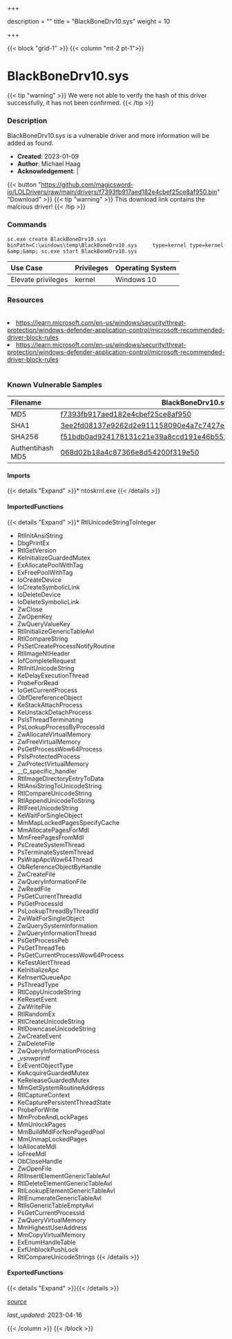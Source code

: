+++

description = ""
title = "BlackBoneDrv10.sys"
weight = 10

+++


{{< block "grid-1" >}}
{{< column "mt-2 pt-1">}}


# BlackBoneDrv10.sys 


{{< tip "warning" >}}
We were not able to verify the hash of this driver successfully, it has not been confirmed.
{{< /tip >}}


### Description

BlackBoneDrv10.sys is a vulnerable driver and more information will be added as found.

- **Created**: 2023-01-09
- **Author**: Michael Haag
- **Acknowledgement**:  | [](https://twitter.com/)

{{< button "https://github.com/magicsword-io/LOLDrivers/raw/main/drivers/f7393fb917aed182e4cbef25ce8af950.bin" "Download" >}}
{{< tip "warning" >}}
This download link contains the malcious driver!
{{< /tip >}}

### Commands

```
sc.exe create BlackBoneDrv10.sys binPath=C:\windows\temp\BlackBoneDrv10.sys     type=kernel type=kernel &amp;&amp; sc.exe start BlackBoneDrv10.sys
```

| Use Case | Privileges | Operating System | 
|:---- | ---- | ---- |
| Elevate privileges | kernel | Windows 10 |

### Resources
<br>
<li><a href=" https://learn.microsoft.com/en-us/windows/security/threat-protection/windows-defender-application-control/microsoft-recommended-driver-block-rules"> https://learn.microsoft.com/en-us/windows/security/threat-protection/windows-defender-application-control/microsoft-recommended-driver-block-rules</a></li>
<li><a href="https://learn.microsoft.com/en-us/windows/security/threat-protection/windows-defender-application-control/microsoft-recommended-driver-block-rules">https://learn.microsoft.com/en-us/windows/security/threat-protection/windows-defender-application-control/microsoft-recommended-driver-block-rules</a></li>
<br>

### Known Vulnerable Samples

| Filename | BlackBoneDrv10.sys |
|:---- | ---- | 
| MD5 | <a href="https://www.virustotal.com/gui/file/f7393fb917aed182e4cbef25ce8af950">f7393fb917aed182e4cbef25ce8af950</a> |
| SHA1 | <a href="https://www.virustotal.com/gui/file/3ee2fd08137e9262d2e911158090e4a7c7427ea0">3ee2fd08137e9262d2e911158090e4a7c7427ea0</a> |
| SHA256 | <a href="https://www.virustotal.com/gui/file/f51bdb0ad924178131c21e39a8ccd191e46b5512b0f2e1cc8486f63e84e5d960">f51bdb0ad924178131c21e39a8ccd191e46b5512b0f2e1cc8486f63e84e5d960</a> |
| Authentihash MD5 | <a href="https://www.virustotal.com/gui/search/authentihash%253A068d02b18a4c87366e8d54200f319e50">068d02b18a4c87366e8d54200f319e50</a> || Authentihash SHA1 | <a href="https://www.virustotal.com/gui/search/authentihash%253A79ef55ea5d6cab924abb722d501e9b950fdae904">79ef55ea5d6cab924abb722d501e9b950fdae904</a> || Authentihash SHA256 | <a href="https://www.virustotal.com/gui/search/authentihash%253Aa4ac619fb531793945ad4c72bdd809ebd38512fc234aa452cb8364ee05465a7b">a4ac619fb531793945ad4c72bdd809ebd38512fc234aa452cb8364ee05465a7b</a> || Signature | Nanjing Zhixiao Information Technology Co.,Ltd, VeriSign Class 3 Code Signing 2010 CA, VeriSign   |
#### Imports
{{< details "Expand" >}}* ntoskrnl.exe
{{< /details >}}
#### ImportedFunctions
{{< details "Expand" >}}* RtlUnicodeStringToInteger
* RtlInitAnsiString
* DbgPrintEx
* RtlGetVersion
* KeInitializeGuardedMutex
* ExAllocatePoolWithTag
* ExFreePoolWithTag
* IoCreateDevice
* IoCreateSymbolicLink
* IoDeleteDevice
* IoDeleteSymbolicLink
* ZwClose
* ZwOpenKey
* ZwQueryValueKey
* RtlInitializeGenericTableAvl
* RtlCompareString
* PsSetCreateProcessNotifyRoutine
* RtlImageNtHeader
* IofCompleteRequest
* RtlInitUnicodeString
* KeDelayExecutionThread
* ProbeForRead
* IoGetCurrentProcess
* ObfDereferenceObject
* KeStackAttachProcess
* KeUnstackDetachProcess
* PsIsThreadTerminating
* PsLookupProcessByProcessId
* ZwAllocateVirtualMemory
* ZwFreeVirtualMemory
* PsGetProcessWow64Process
* PsIsProtectedProcess
* ZwProtectVirtualMemory
* __C_specific_handler
* RtlImageDirectoryEntryToData
* RtlAnsiStringToUnicodeString
* RtlCompareUnicodeString
* RtlAppendUnicodeToString
* RtlFreeUnicodeString
* KeWaitForSingleObject
* MmMapLockedPagesSpecifyCache
* MmAllocatePagesForMdl
* MmFreePagesFromMdl
* PsCreateSystemThread
* PsTerminateSystemThread
* PsWrapApcWow64Thread
* ObReferenceObjectByHandle
* ZwCreateFile
* ZwQueryInformationFile
* ZwReadFile
* PsGetCurrentThreadId
* PsGetProcessId
* PsLookupThreadByThreadId
* ZwWaitForSingleObject
* ZwQuerySystemInformation
* ZwQueryInformationThread
* PsGetProcessPeb
* PsGetThreadTeb
* PsGetCurrentProcessWow64Process
* KeTestAlertThread
* KeInitializeApc
* KeInsertQueueApc
* PsThreadType
* RtlCopyUnicodeString
* KeResetEvent
* ZwWriteFile
* RtlRandomEx
* RtlCreateUnicodeString
* RtlDowncaseUnicodeString
* ZwCreateEvent
* ZwDeleteFile
* ZwQueryInformationProcess
* _vsnwprintf
* ExEventObjectType
* KeAcquireGuardedMutex
* KeReleaseGuardedMutex
* MmGetSystemRoutineAddress
* RtlCaptureContext
* KeCapturePersistentThreadState
* ProbeForWrite
* MmProbeAndLockPages
* MmUnlockPages
* MmBuildMdlForNonPagedPool
* MmUnmapLockedPages
* IoAllocateMdl
* IoFreeMdl
* ObCloseHandle
* ZwOpenFile
* RtlInsertElementGenericTableAvl
* RtlDeleteElementGenericTableAvl
* RtlLookupElementGenericTableAvl
* RtlEnumerateGenericTableAvl
* RtlIsGenericTableEmptyAvl
* PsGetCurrentProcessId
* ZwQueryVirtualMemory
* MmHighestUserAddress
* MmCopyVirtualMemory
* ExEnumHandleTable
* ExfUnblockPushLock
* RtlCompareUnicodeStrings
{{< /details >}}
#### ExportedFunctions
{{< details "Expand" >}}{{< /details >}}



[*source*](https://github.com/magicsword-io/LOLDrivers/tree/main/yaml/blackbonedrv10.yaml)

*last_updated:* 2023-04-16








{{< /column >}}
{{< /block >}}
